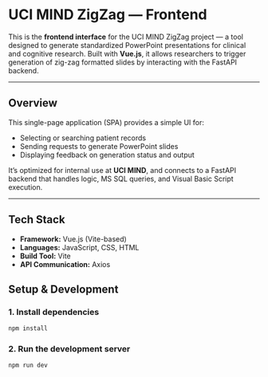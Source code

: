 # UCI MIND ZigZag — Frontend

This is the **frontend interface** for the UCI MIND ZigZag project — a tool designed to generate standardized PowerPoint presentations for clinical and cognitive research. Built with **Vue.js**, it allows researchers to trigger generation of zig-zag formatted slides by interacting with the FastAPI backend.

---

## Overview

This single-page application (SPA) provides a simple UI for:

- Selecting or searching patient records
- Sending requests to generate PowerPoint slides
- Displaying feedback on generation status and output

It’s optimized for internal use at **UCI MIND**, and connects to a FastAPI backend that handles logic, MS SQL queries, and Visual Basic Script execution.

---

## Tech Stack

- **Framework:** Vue.js (Vite-based)
- **Languages:** JavaScript, CSS, HTML
- **Build Tool:** Vite
- **API Communication:** Axios

## Setup & Development

### 1. Install dependencies
```bash
npm install
```

### 2. Run the development server
```bash
npm run dev
```
